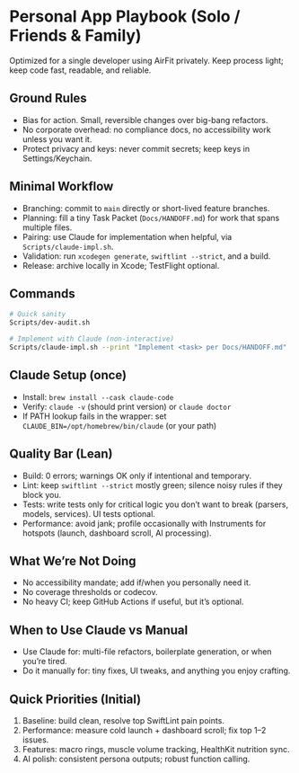 # Personal App Playbook (Solo / Friends & Family)

Optimized for a single developer using AirFit privately. Keep process light; keep code fast, readable, and reliable.

## Ground Rules
- Bias for action. Small, reversible changes over big-bang refactors.
- No corporate overhead: no compliance docs, no accessibility work unless you want it.
- Protect privacy and keys: never commit secrets; keep keys in Settings/Keychain.

## Minimal Workflow
- Branching: commit to `main` directly or short-lived feature branches.
- Planning: fill a tiny Task Packet (`Docs/HANDOFF.md`) for work that spans multiple files.
- Pairing: use Claude for implementation when helpful, via `Scripts/claude-impl.sh`.
- Validation: run `xcodegen generate`, `swiftlint --strict`, and a build.
- Release: archive locally in Xcode; TestFlight optional.

## Commands
```bash
# Quick sanity
Scripts/dev-audit.sh

# Implement with Claude (non-interactive)
Scripts/claude-impl.sh --print "Implement <task> per Docs/HANDOFF.md"
```

## Claude Setup (once)
- Install: `brew install --cask claude-code`
- Verify: `claude -v` (should print version) or `claude doctor`
- If PATH lookup fails in the wrapper: set `CLAUDE_BIN=/opt/homebrew/bin/claude` (or your path)

## Quality Bar (Lean)
- Build: 0 errors; warnings OK only if intentional and temporary.
- Lint: keep `swiftlint --strict` mostly green; silence noisy rules if they block you.
- Tests: write tests only for critical logic you don’t want to break (parsers, models, services). UI tests optional.
- Performance: avoid jank; profile occasionally with Instruments for hotspots (launch, dashboard scroll, AI processing).

## What We’re Not Doing
- No accessibility mandate; add if/when you personally need it.
- No coverage thresholds or codecov.
- No heavy CI; keep GitHub Actions if useful, but it’s optional.

## When to Use Claude vs Manual
- Use Claude for: multi-file refactors, boilerplate generation, or when you’re tired.
- Do it manually for: tiny fixes, UI tweaks, and anything you enjoy crafting.

## Quick Priorities (Initial)
1) Baseline: build clean, resolve top SwiftLint pain points.
2) Performance: measure cold launch + dashboard scroll; fix top 1–2 issues.
3) Features: macro rings, muscle volume tracking, HealthKit nutrition sync.
4) AI polish: consistent persona outputs; robust function calling.
